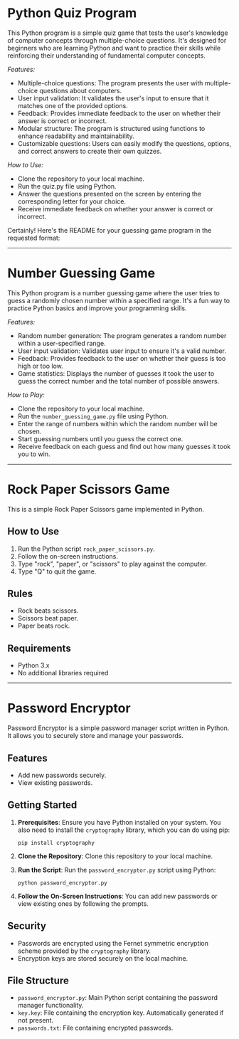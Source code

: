 # Python Quiz Program


This Python program is a simple quiz game that tests the user's knowledge of computer concepts through multiple-choice questions. It's designed for beginners who are learning Python and want to practice their skills while reinforcing their understanding of fundamental computer concepts.


*Features:*

- Multiple-choice questions: The program presents the user with multiple-choice questions about computers.
- User input validation: It validates the user's input to ensure that it matches one of the provided options.
- Feedback: Provides immediate feedback to the user on whether their answer is correct or incorrect.
- Modular structure: The program is structured using functions to enhance readability and maintainability.
- Customizable questions: Users can easily modify the questions, options, and correct answers to create their own quizzes.


*How to Use:*

- Clone the repository to your local machine.
- Run the quiz.py file using Python.
- Answer the questions presented on the screen by entering the corresponding letter for your choice.
- Receive immediate feedback on whether your answer is correct or incorrect.


Certainly! Here's the README for your guessing game program in the requested format:

---

# Number Guessing Game

This Python program is a number guessing game where the user tries to guess a randomly chosen number within a specified range. It's a fun way to practice Python basics and improve your programming skills.

*Features:*

- Random number generation: The program generates a random number within a user-specified range.
- User input validation: Validates user input to ensure it's a valid number.
- Feedback: Provides feedback to the user on whether their guess is too high or too low.
- Game statistics: Displays the number of guesses it took the user to guess the correct number and the total number of possible answers.

*How to Play:*

- Clone the repository to your local machine.
- Run the `number_guessing_game.py` file using Python.
- Enter the range of numbers within which the random number will be chosen.
- Start guessing numbers until you guess the correct one.
- Receive feedback on each guess and find out how many guesses it took you to win.

---

# Rock Paper Scissors Game

This is a simple Rock Paper Scissors game implemented in Python.

## How to Use

1. Run the Python script `rock_paper_scissors.py`.
2. Follow the on-screen instructions.
3. Type "rock", "paper", or "scissors" to play against the computer.
4. Type "Q" to quit the game.

## Rules

- Rock beats scissors.
- Scissors beat paper.
- Paper beats rock.

## Requirements

- Python 3.x
- No additional libraries required

---

# Password Encryptor

Password Encryptor is a simple password manager script written in Python. It allows you to securely store and manage your passwords.

## Features

- Add new passwords securely.
- View existing passwords.

## Getting Started

1. **Prerequisites**: Ensure you have Python installed on your system. You also need to install the `cryptography` library, which you can do using pip:

    ```
    pip install cryptography
    ```

2. **Clone the Repository**: Clone this repository to your local machine.

3. **Run the Script**: Run the `password_encryptor.py` script using Python:

    ```
    python password_encryptor.py
    ```

4. **Follow the On-Screen Instructions**: You can add new passwords or view existing ones by following the prompts.

## Security

- Passwords are encrypted using the Fernet symmetric encryption scheme provided by the `cryptography` library.
- Encryption keys are stored securely on the local machine.

## File Structure

- `password_encryptor.py`: Main Python script containing the password manager functionality.
- `key.key`: File containing the encryption key. Automatically generated if not present.
- `passwords.txt`: File containing encrypted passwords.

